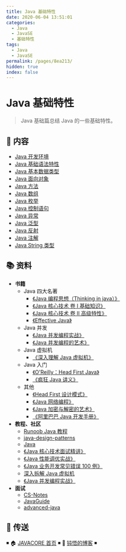 ```yaml
---
title: Java 基础特性
date: 2020-06-04 13:51:01
categories:
  - Java
  - JavaSE
  - 基础特性
tags:
  - Java
  - JavaSE
permalink: /pages/8ea213/
hidden: true
index: false
---
```


# Java 基础特性

> Java 基础篇总结 Java 的一些基础特性。

## 📖 内容

- [Java 开发环境](00.Java开发环境.md)
- [Java 基础语法特性](01.Java基础语法.md)
- [Java 基本数据类型](02.Java基本数据类型.md)
- [Java 面向对象](03.Java面向对象.md)
- [Java 方法](04.Java方法.md)
- [Java 数组](05.Java数组.md)
- [Java 枚举](06.Java枚举.md)
- [Java 控制语句](07.Java控制语句.md)
- [Java 异常](08.Java异常.md)
- [Java 泛型](09.Java泛型.md)
- [Java 反射](10.Java反射.md)
- [Java 注解](11.Java注解.md)
- [Java String 类型](42.JavaString类型.md)

## 📚 资料

- **书籍**
  - Java 四大名著
    - [《Java 编程思想（Thinking in java）》](https://book.douban.com/subject/2130190/)
    - [《Java 核心技术 卷 I 基础知识》](https://book.douban.com/subject/26880667/)
    - [《Java 核心技术 卷 II 高级特性》](https://book.douban.com/subject/27165931/)
    - [《Effective Java》](https://book.douban.com/subject/30412517/)
  - Java 并发
    - [《Java 并发编程实战》](https://book.douban.com/subject/10484692/)
    - [《Java 并发编程的艺术》](https://book.douban.com/subject/26591326/)
  - Java 虚拟机
    - [《深入理解 Java 虚拟机》](https://book.douban.com/subject/34907497/)
  - Java 入门
    - [《O'Reilly：Head First Java》](https://book.douban.com/subject/2000732/)
    - [《疯狂 Java 讲义》](https://book.douban.com/subject/3246499/)
  - 其他
    - [《Head First 设计模式》](https://book.douban.com/subject/2243615/)
    - [《Java 网络编程》](https://book.douban.com/subject/1438754/)
    - [《Java 加密与解密的艺术》](https://book.douban.com/subject/25861566/)
    - [《阿里巴巴 Java 开发手册》](https://book.douban.com/subject/27605355/)
- **教程、社区**
  - [Runoob Java 教程](https://www.runoob.com/java/java-tutorial.html)
  - [java-design-patterns](https://github.com/iluwatar/java-design-patterns)
  - [Java](https://github.com/TheAlgorithms/Java)
  - [《Java 核心技术面试精讲》](https://time.geekbang.org/column/intro/82)
  - [《Java 性能调优实战》](https://time.geekbang.org/column/intro/100028001)
  - [《Java 业务开发常见错误 100 例》](https://time.geekbang.org/column/intro/100047701)
  - [深入拆解 Java 虚拟机](https://time.geekbang.org/column/intro/100010301)
  - [《Java 并发编程实战》](https://time.geekbang.org/column/intro/100023901)
- **面试**
  - [CS-Notes](https://github.com/CyC2018/CS-Notes)
  - [JavaGuide](https://github.com/Snailclimb/JavaGuide)
  - [advanced-java](https://github.com/doocs/advanced-java)

## 🚪 传送

◾ 🏠 [JAVACORE 首页](https://github.com/dunwu/javacore) ◾ 🎯 [钝悟的博客](https://dunwu.github.io/blog/) ◾